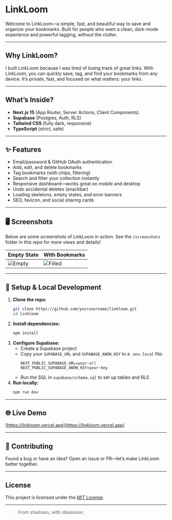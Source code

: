 # LinkLoom

Welcome to LinkLoom—a simple, fast, and beautiful way to save and organize your bookmarks. Built for people who want a clean, dark-mode experience and powerful tagging, without the clutter.

---

## Why LinkLoom?

I built LinkLoom because I was tired of losing track of great links. With LinkLoom, you can quickly save, tag, and find your bookmarks from any device. It’s private, fast, and focused on what matters: your links.

---

## What’s Inside?

- **Next.js 15** (App Router, Server Actions, Client Components)
- **Supabase** (Postgres, Auth, RLS)
- **Tailwind CSS** (fully dark, responsive)
- **TypeScript** (strict, safe)

---

## ✨ Features

- Email/password & GitHub OAuth authentication
- Add, edit, and delete bookmarks
- Tag bookmarks (with chips, filtering)
- Search and filter your collection instantly
- Responsive dashboard—works great on mobile and desktop
- Undo accidental deletes (snackbar)
- Loading skeletons, empty states, and error banners
- SEO, favicon, and social sharing cards

---

## 🖥️ Screenshots

Below are some screenshots of LinkLoom in action. See the `/screenshots` folder in this repo for more views and details!

| Empty State | With Bookmarks |
| ----------- | ------------- |
| ![Empty](screenshots/empty.png) | ![Filled](screenshots/filled.png) |

---

## 📝 Setup & Local Development

1. **Clone the repo:**
   ```sh
   git clone https://github.com/yourusername/linkloom.git
   cd linkloom
   ```
2. **Install dependencies:**
   ```sh
   npm install
   ```
3. **Configure Supabase:**
   - Create a Supabase project
   - Copy your `SUPABASE_URL` and `SUPABASE_ANON_KEY` to a `.env.local` file:
     ```env
     NEXT_PUBLIC_SUPABASE_URL=your-url
     NEXT_PUBLIC_SUPABASE_ANON_KEY=your-key
     ```
   - Run the SQL in `supabase/schema.sql` to set up tables and RLS
4. **Run locally:**
   ```sh
   npm run dev
   ```

---

## 🌐 Live Demo

[https://linkloom.vercel.app](https://linkloom.vercel.app)

---

## 🤝 Contributing

Found a bug or have an idea? Open an issue or PR—let’s make LinkLoom better together.

---

## License

This project is licensed under the [MIT License](./LICENSE).

---

> From shadows, with obsession.
